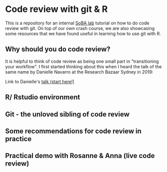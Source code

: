 # Code review with git & R
This is a repository for an internal [SoBA lab](https://www.soba-lab.com/) tutorial on how to do code review with git. On top of our own crash course, we are also showcasing some resources that we have found useful in learning how to use git with R.  

## Why should you do code review?
It is helpful to think of code review as being one small part in "transitioning your workflow". I first started thinking about this when I heard the talk of the same name by Danielle Navarro at the Research Bazaar Sydney in 2019:  

Link to Danielle's [talk (start here!)](https://slides.com/djnavarro/workflow#/)  

## R/ Rstudio environment

## Git - the unloved sibling of code review

## Some recommendations for code review in practice

## Practical demo with Rosanne & Anna (live code review)




